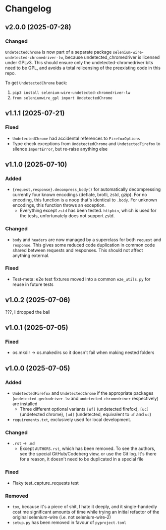 # Changelog

## v2.0.0 (2025-07-28)

### Changed
`UndetectedChrome` is now part of a separate package `selenium-wire-undetected-chromedriver-lw`, because undetected_chromedriver is licensed under GPLv3. This should ensure only the undetected-chromedriver bits need to be GPL, and avoids a total relicensing of the preexisting code in this repo.

To get `UndetectedChrome` back:

1. `pip3 install selenium-wire-undetected-chromedriver-lw`
2. `from seleniumwire_gpl import UndetectedChrome`

## v1.1.1 (2025-07-21)

### Fixed
* `UndetectedChrome` had accidental references to `FirefoxOptions`
* Type check exceptions from `UndetectedChrome` and `UndetectedFirefox` to silence `ImportError`, but re-raise anything else

## v1.1.0 (2025-07-10)

### Added 
* `{request,response}.decompress_body()` for automatically decompressing currently four known encodings (deflate, brotli, zstd, gzip). For no encoding, this function is a noop that's identical to `.body`. For unknown encodings, this function throws an exception.
    * Everything except `zstd` has been tested. `httpbin`, which is used for the tests, unfortunately does not support zstd.

### Changed
* `body` and `headers` are now managed by a superclass for both `request` and `response`. This gives some reduced code duplication in common code shared between requests and responses. This should not affect anything external.

### Fixed
* Test-meta: e2e test fixtures moved into a common `e2e_utils.py` for reuse in future tests

## v1.0.2 (2025-07-06)

???, I dropped the ball

## v1.0.1 (2025-07-05)

### Fixed
* os.mkdir -> os.makedirs so it doesn't fail when making nested folders

## v1.0.0 (2025-07-05)

### Added
* `UndetectedFirefox` and `UndetectedChrome` if the appropriate packages (`undetected-geckodriver-lw` and `undetected-chromedriver` respectively) are installed
    * Three different optional variants `[uf]` (undetected firefox), `[uc]` (undetected chrome), `[ud]` (undetected, equivalent to `uf` and `uc`) 
* `requirements.txt`, exclusively used for local development.

### Changed
* `.rst` -> `.md`
    * Except `AUTHORS.rst`, which has been removed. To see the authors, see the special GitHub/Codeberg view, or use the Git log. It's there for a reason, it doesn't need to be duplicated in a special file

### Fixed
* Flaky test_capture_requests test

### Removed
* `tox`, because it's a piece of shit, I hate it deeply, and it single-handedly cost me significant amounts of time while trying an initial refactor of the original selenium-wire (i.e. not selenium-wire-2)
* `setup.py` has been removed in favour of `pyproject.toml`

